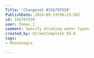 ```yaml
---
Title: 'Changeset #156797559'
PublishDate: 2024-09-19T00:23:56Z
id: 156797559
user: Tomas_J
comment: Specify drinking water types
created_by: StreetComplete 59.0
tags:
- Montenegro

---
```

